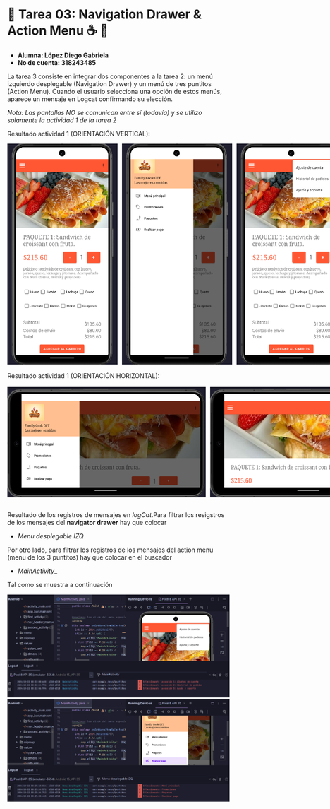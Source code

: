 # 📌 Tarea 03: Navigation Drawer & Action Menu  ☕ 🥪

* **Alumna: López Diego Gabriela** 
* **No de cuenta: 318243485**


La tarea 3 consiste en integrar dos componentes a la tarea 2: un menú izquierdo desplegable (Navigation Drawer) y un menú de tres puntitos (Action Menu). Cuando el usuario selecciona una opción de estos menús, aparece un mensaje en Logcat confirmando su elección.

_Nota: Las pantallas NO se comunican entre sí (todavía) y se utilizo solamente la actividad 1 de la tarea 2_


Resultado actividad 1 (ORIENTACIÓN VERTICAL):</br>

<div style="display: flex; gap: 10px;">
    <img src="img/cap1.png" width="250" height="500">
    <img src="img/cap2.png" alt="ResultadoActividad1" width="250" height="500">
    <img src="img/cap3.png" alt="ResultadoActividad2" width="250" height="500">
</div>
</br>
Resultado actividad 1 (ORIENTACIÓN HORIZONTAL):</br>
</br>
<div style="display: flex; gap: 10px;">
    <img src="img/cap6.png" width="450" height= "250">
    <img src="img/cap7.png" width="450"  height= "250">
</div>
</br>


Resultado de los registros de mensajes en _logCat_.Para filtrar los resigstros de los mensajes del **navigator drawer** hay que colocar 
* _Menu desplegable IZQ_

Por otro lado, para filtrar los registros de los mensajes del action menu (menu de los 3 puntitos) hay que colocar en el buscador 
*  _MainActivity__

Tal como se muestra a continuación

<img src="img/cap4.png" alt="ExplicacionActividad2" width="920">

</br>

<img src="img/cap5.png" alt="ExplicacionActividad2" width="920">
